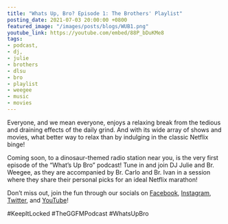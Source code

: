 ```yaml
---
title: "Whats Up, Bro? Episode 1: The Brothers' Playlist"
posting_date: 2021-07-03 20:00:00 +0800
featured_image: "/images/posts/blogs/WUB1.png"
youtube_link: https://youtube.com/embed/88P_bDuKMe8
tags:
- podcast,
- dj,
- julie
- brothers
- dlsu
- bro
- playlist
- weegee
- music
- movies
---
```


Everyone, and we mean everyone, enjoys a relaxing break from the tedious and draining effects of the daily grind. And with its wide array of shows and movies, what better way to relax than by indulging in the classic Netflix binge!

Coming soon, to a dinosaur-themed radio station near you, is the very first episode of the “What’s Up Bro” podcast! Tune in and join DJ Julie and Br. Weegee, as they are accompanied by Br. Carlo and Br. Ivan in a session where they share their personal picks for an ideal Netflix marathon!

Don’t miss out, join the fun through our socials on [Facebook](https://www.facebook.com/GreenGiantFM), [Instagram](https://www.instagram.com/GreenGiant.FM), [Twitter](https://www.twitter.com/GreenGiantFM), and [YouTube](https://www.youtube.com/channel/UCiaJxWkXYKW7L5kQDBvlrgg)! 

#KeepItLocked #TheGGFMPodcast #WhatsUpBro